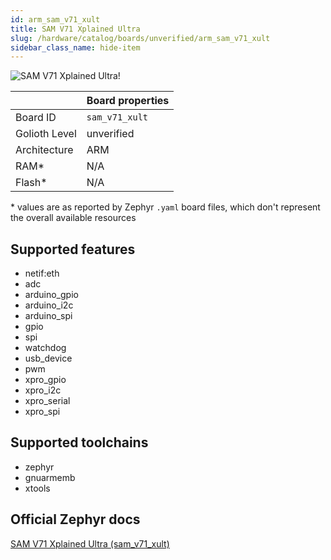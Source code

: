 ```yaml
---
id: arm_sam_v71_xult
title: SAM V71 Xplained Ultra
slug: /hardware/catalog/boards/unverified/arm_sam_v71_xult
sidebar_class_name: hide-item
---
```


[//]: # (This is an auto-generated file, do not edit! Changes to it will be lost upon re-generation)

![SAM V71 Xplained Ultra!](/img/boards/arm/sam_v71_xult.jpg "SAM V71 Xplained Ultra")

|                | Board properties     |
| -------------  | -------------------- |
| Board ID       | `sam_v71_xult` |
| Golioth Level  | unverified       |
| Architecture   | ARM |
| RAM*           | N/A |
| Flash*         | N/A |

\* values are as reported by Zephyr `.yaml` board files, which don't represent the overall available resources



## Supported features

* netif:eth
* adc
* arduino_gpio
* arduino_i2c
* arduino_spi
* gpio
* spi
* watchdog
* usb_device
* pwm
* xpro_gpio
* xpro_i2c
* xpro_serial
* xpro_spi

## Supported toolchains

* zephyr
* gnuarmemb
* xtools

## Official Zephyr docs

[SAM V71 Xplained Ultra (sam_v71_xult)](https://docs.zephyrproject.org/latest/boards/arm/sam_v71_xult/doc/index.html)
